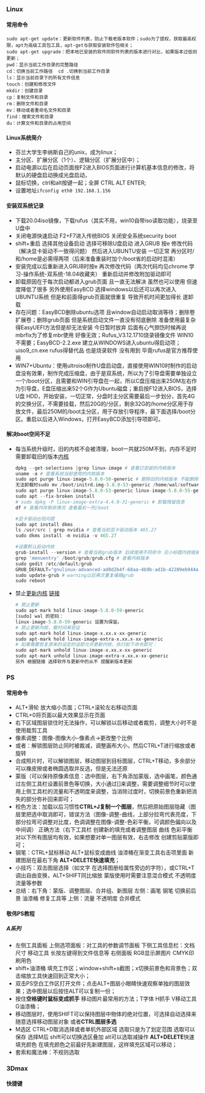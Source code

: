 
### Linux
#### 常用命令
```
sudo apt-get update：更新软件列表，防止下载老版本软件；sudo为了提权，获取最高权限，apt为高级工具包工具，apt-get与获取安装软件包相关；
sudo apt-get upgrade：把本地已安装的软件同软件列表的版本进行对比，如果版本过低则更新；
pwd：显示当前工作目录的完整路径
cd：切换当前工作路径  cd .切换到当前工作目录
ls：显示当前目录下的所有文件信息
touch：创建和修改文件
mkdir：创建目录
cp：复制文件和目录
rm：删除文件和目录
mv：移动或者重命名文件和目录
find：搜索文件和目录
du：计算文件和目录的占用空间

```
#### Linux系统简介
- 芬兰大学生李纳斯自己的unix，成为linux；
- 主分区、扩展分区（1个）、逻辑分区（扩展分区中）；
- 启动电源以后在启动页面按F2进入BIOS页面进行计算机基本信息的修改，将默认的硬盘启动换成光盘启动，
- 鼠标切换，ctrl和alt按键一起；全屏 CTRL ALT ENTER;
- 设置地址`ifconfig eth0 192.168.1.156`

#### 安装双系统记录
- 下载20.04iso镜像，下载rufus（其实不用，win10自带iso读取功能），烧录至U盘中
- 关闭电源快速启动  F2+F7进入传统BIOS 关闭安全系统security boot
- shift+重启 选择其他设备启动 选择可移除U盘启动   进入GRUB 按e 修改代码（解决显卡驱动不一致得问题）  然后进入UBUNTU安装  一切正常  再分区时/ 和/home是必需得两项（后来准备重装时加个/boot省的启动时混淆）
- 安装完成以后重新进入GRUB时按e  再次修改代码（两次代码均见chrome 学习-操作系统-双系统-18.04收藏夹）  重新启动并修改附加驱动即可
- 卸载原因在于每次启动都进入grub页面 且一直无法解决   虽然也可以使用  但速度降低了很多 另外使用EasyBCD  选择windows以后还可以再次进入UBUNTU系统  但是和前面得grub页面就很重复  导致开机时间更加得长  遂卸载
- 存在问题：EasyBCD删除ubuntu选项 且window自动启动取消等待；删除卷 扩展卷；删除grub页面  但是系统启动文件一直没有彻底删除 准备使用最复杂得EasyUEFI方法但是却无法安装 今日暂时放弃  后面有心气捯饬时候再说  mbrfix为了修复mbr使用 好像无效；Rufus_V3.12.1710烧录镜像文件 WIN10不需要；EasyBCD-2.2.exe 建立从WINDOWS进入ubuntu得启动项；uiso9_cn.exe rufus得替代品 也是烧录软件 没有用到 毕竟rufus是官方推荐使用
- WIN7+Ubuntu：使用ultroiso制作U盘启动盘，直接使用WIN10时制作的启动盘没有效果，制作完成压缩盘，由于是双系统，所以为了引导盘需要单独设立一个/boot分区，且需要和WIN引导盘在一起，所以C盘压缩出来250M左右作为引导盘，E盘压缩出来52个G作为Ubuntu磁盘；重启按F12进入BIOS，选择U盘 HDD，开始安装，一切正常，分盘时主分区需要最后一步划分，首先4G的交换分区，不需要挂载，然后20G的/分区，剩余32G的/home分区用于存放文件，最后250M的/boot主分区，用于存放引导程序，最下面选择/boot分区。重启以后进入Windows，打开EasyBCD添加引导项即可。

#### 解决boot空间不足

- 每当系统升级时，旧的内核不会被清理，boot一共就250M不到，内存不足时需要卸载旧的版本[内核](https://blog.csdn.net/qq_49814035/article/details/116035670)

  ```python
  dpkg --get-selections |grep linux-image # 查看已安装的内核版本
  uname -a # 查看系统当前使用的内核版本
  sudo apt purge linux-image-5.8.0-50-generic # 删除旧的内核版本 不能删除新的
  无法卸载时sudo mv /boot/initrd.img-5.8.0-53-generic /home/wal/software/Files/TempBoot
  sudo apt purge linux-image-5.8.0-53-generic linux-image-5.8.0-55-generic
  sudo apt --fix-broken install
  # sudo dpkg -P linux-image-extra-4.4.0-31-generic # 卸载残留信息
  df # 查看内存剩余情况 查看最右一列/boot
  
  #显卡驱动出现问题
  sudo apt install dkms
  ls /usr/src | grep nvidia # 查看当前显卡驱动版本 465.27
  sudo dkms install -m nvidia -v 465.27
  
  #设置默认启动内核
  grub-install --version # 查看当前grub版本 后续使用不同命令 见小标题内核链接
  grep 'menuentry' /boot/grub/grub.cfg # 查看内核版本
  sudo gedit /etc/default/grub
  GRUB_DEFAULT="gnulinux-advanced-ad0d2b4f-68aa-4b9b-ad1b-42289eb944af>gnulinux-5.8.0-59-generic-advanced-ad0d2b4f-68aa-4b9b-ad1b-42289eb944af" # 初始Ubuntu，Linux 4.15.0-33-generic，warning以后再更改
  sudo update-grub # warning以后再次重复编辑grub
  sudo reboot
  
  ```
  
- 禁止[更新内核](https://blog.csdn.net/weixin_40522162/article/details/80302735) [链接](https://blog.csdn.net/davidhzq/article/details/102651588)

  ```python
  # 禁止更新
  sudo apt-mark hold linux-image-5.8.0-59-generic
  [sudo] wal 的密码： 
  linux-image-5.8.0-59-generic 设置为保留。
  # 禁止更新内核，需时间来验证
  sudo apt-mark hold linux-image-x.xx.x-xx-generic
  sudo apt-mark hold linux-image-extra-x.xx.x-xx-generic
  # 如果需要恢复原来的设定的话即允许更新内核，执行如下命令即可：
  sudo apt-mark unhold linux-image-x.xx.x-xx-generic
  sudo apt-mark unhold linux-image-extra-x.xx.x-xx-generic
  另外 根据链接 选择软件与更新中的从不 提醒新版本更新
  
  ```

  

### PS
#### 常用命令
- ALT+滑轮 放大缩小页面；CTRL+滚轮左右移动页面
- CTRL+0将页面以最大效果显示在页面
- 右下区域图层锁住时无法操作，可以解锁以后移动或者裁剪，调整大小时不是使用裁剪工具
- 像素调整：图像-图像大小-像素点->更改整个比例
- 或者：解锁图层防止同时被裁减，调整画布大小，然后CTRL+T进行缩放或者旋转
- 合成照片时，可以解锁图层，移动图层到目标图层，CTRL+T移动，多余部分可以橡皮擦或者椭圆选取并反选，但是无法还原
- 蒙版（可以保持原像素信息：选中图层，右下角添加蒙版，选中画笔，颜色通过左侧工具栏设置前景色等切换，大小通过[]来调整，需要调整细节时可以使用上侧工具栏的流量和不透明度来调整，当消除过度时，切换前景色重新把消失的部分弥补回来即可；
- 校色方法：加载以后习惯性**CTRL+J复制一个图层**，然后把原始图层隐藏（图层里把选中取消即可，错误方法（图像-调整-曲线，上部分拉弯代表亮度，下部分拉弯可调整对比度，色调调整在图像-调整-色彩平衡，可调颜色偏向以及中间调） 正确方法（右下工具栏 创建新的填充或者调整图层 曲线 色彩平衡 对以下所有图层均有效，如果想要对单一图层有效，右击修改 创建剪贴蒙版即可；
- 钢笔：CTRL+鼠标移动 ALT+鼠标变成曲线 油漆桶在渐变工具右击项里面 新建图层在最右下角 **ALT+DELETE快速填充**；
- 小技巧：双击图层选择（如文字 在选择图册给属性旁边的字符），或CTRL+T调出自由变换，ALT+SHIFT同比缩放  蒙版使用时需要注意混合模式 不透明度 流量等参数
- 总结：右下角：蒙版、调整图层、合并组、新图层      左侧：画笔 钢笔 切换前后景 油漆桶 修复工具等  上侧：流量 不透明度 合并模式    

#### 敬伟PS教程
##### A系列
- 左侧工具面板  上侧选项面板：对工具的参数调节面板  下侧工具信息栏：文档尺寸 移动工具 长按左键得到文件信息等  右侧面板      RGB显示屏图片  CMYK印刷用色
- shift+油漆桶 填充工作区；window+shift+s截图；x切换前景色和背景色；双击缩放工具快速回到正常大小；
- 双击PS空白工作区打开文件；点击ALT+图层小眼睛快速观察单独的图层效果；选中图层以后按住ALT可以复制一份；
- 按住**空格键时鼠标变成抓手** 移动图片最常用的方法；T字体 H抓手 V移动工具 G油漆桶；
- 移动图层时，使用SHIFT可以保持图层中物体的绝对位置，可选择自动选择来随意选择移动图层对象 或者**CTRL图层多选**
- M选区  CTRL+D取消选择或者单机外部区域 选取只是为了划定范围 选取可以保存  选择M后 shift可以切换选区叠加 alt可以选取减操作 **ALT+DELETE**快速填充颜色 在填充颜色之前最好先新建图层，这样填充区域可以移动；
- 套索和魔法棒：不规则选取




### 3Dmax
#### 快捷键